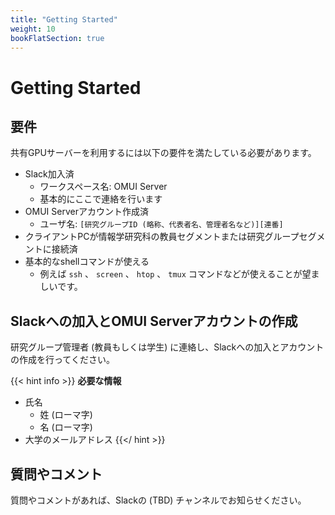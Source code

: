 ```yaml
---
title: "Getting Started"
weight: 10
bookFlatSection: true
---
```


# Getting Started

## 要件

共有GPUサーバーを利用するには以下の要件を満たしている必要があります。

- Slack加入済
  - ワークスペース名: OMUI Server
  - 基本的にここで連絡を行います
- OMUI Serverアカウント作成済
  - ユーザ名: `[研究グループID (略称、代表者名、管理者名など)][連番]`
- クライアントPCが情報学研究科の教員セグメントまたは研究グループセグメントに接続済
- 基本的なshellコマンドが使える
  - 例えば `ssh` 、 `screen` 、 `htop` 、 `tmux` コマンドなどが使えることが望ましいです。

## Slackへの加入とOMUI Serverアカウントの作成

研究グループ管理者 (教員もしくは学生) に連絡し、Slackへの加入とアカウントの作成を行ってください。

{{< hint info >}}
**必要な情報**
- 氏名
  - 姓 (ローマ字)
  - 名 (ローマ字)
- 大学のメールアドレス
{{</ hint >}}

## 質問やコメント

質問やコメントがあれば、Slackの (TBD) チャンネルでお知らせください。